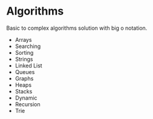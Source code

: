 # Algorithms

Basic to complex algorithms solution with big o notation.

- Arrays
- Searching
- Sorting
- Strings
- Linked List
- Queues
- Graphs
- Heaps
- Stacks
- Dynamic
- Recursion
- Trie




